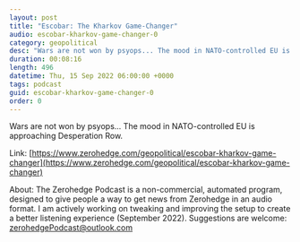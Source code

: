 ```yaml
---
layout: post
title: "Escobar: The Kharkov Game-Changer"
audio: escobar-kharkov-game-changer-0
category: geopolitical
desc: "Wars are not won by psyops... The mood in NATO-controlled EU is approaching Desperation Row."
duration: 00:08:16
length: 496
datetime: Thu, 15 Sep 2022 06:00:00 +0000
tags: podcast
guid: escobar-kharkov-game-changer-0
order: 0
---
```

Wars are not won by psyops... The mood in NATO-controlled EU is approaching Desperation Row.

Link: [https://www.zerohedge.com/geopolitical/escobar-kharkov-game-changer](https://www.zerohedge.com/geopolitical/escobar-kharkov-game-changer)

About: The Zerohedge Podcast is a non-commercial, automated program, designed to give people a way to get news from Zerohedge in an audio format.  I am actively working on tweaking and improving the setup to create a better listening experience (September 2022).  Suggestions are welcome: [zerohedgePodcast@outlook.com](mailto:zerohedgePodcast@outlook.com)